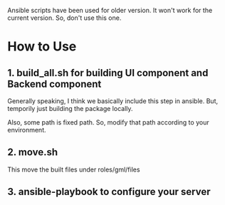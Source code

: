Ansible scripts have been used for older version.
It won't work for the current version.
So, don't use this one.

# How to Use

## 1. build_all.sh for building UI component and Backend component
Generally speaking, I think we basically include this step in ansible.
But, temporily just building the package locally.

Also, some path is fixed path. So, modify that path according to your environment.

## 2. move.sh
This move the built files under roles/gml/files

## 3. ansible-playbook to configure your server
